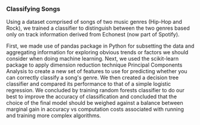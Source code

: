 ### Classifying Songs

Using a dataset comprised of songs of two music genres (Hip-Hop and Rock), we trained a classifier to distinguish between the two genres based only on track information derived from Echonest (now part of Spotify). 

First, we made use of pandas package in Python for subsetting the data and aggregating information for exploring obvious trends or factors we should consider when doing machine learning. Next, we used the scikit-learn package to apply dimension reduction technique Principal Components Analysis to create a new set of features to use for predicting whether you can correctly classify a song's genre. We then created a decision tree classifier and compared its performance to that of a simple logistic regression. We concluded by training random forests classifier to do our best to improve the accuracy of classification and concluded that the choice of the final model should be weighed against a balance between marginal gain in accuracy vs computation costs associated with running and training more complex algorithms.
